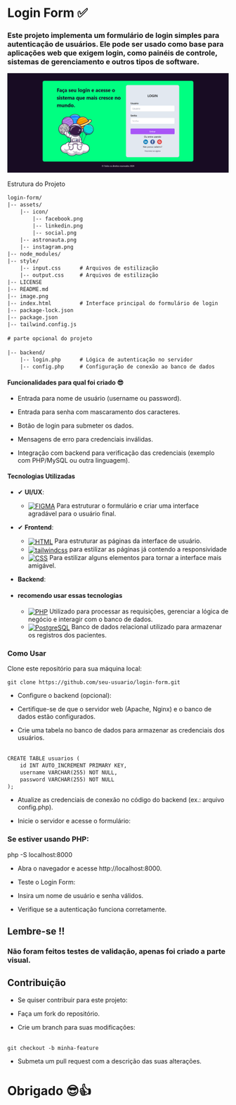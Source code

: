 
# Login Form ✅

### Este projeto implementa um formulário de login simples para autenticação de usuários. Ele pode ser usado como base para aplicações web que exigem login, como painéis de controle, sistemas de gerenciamento e outros tipos de software.

![Exemplo de Formulário de Login](image.png)

Estrutura do Projeto

```
login-form/
|-- assets/
    |-- icon/
        |-- facebook.png
        |-- linkedin.png
        |-- social.png
    |-- astronauta.png
    |-- instagram.png
|-- node_modules/
|-- style/
    |-- input.css      # Arquivos de estilização
    |-- output.css     # Arquivos de estilização
|-- LICENSE
|-- README.md
|-- image.png
|-- index.html         # Interface principal do formulário de login
|-- package-lock.json          
|-- package.json
|-- tailwind.config.js

# parte opcional do projeto

|-- backend/
    |-- login.php      # Lógica de autenticação no servidor
    |-- config.php     # Configuração de conexão ao banco de dados

```

#### Funcionalidades para qual foi criado 😎

- Entrada para nome de usuário (username ou password).

- Entrada para senha com mascaramento dos caracteres.

- Botão de login para submeter os dados.

- Mensagens de erro para credenciais inválidas.

- Integração com backend para verificação das credenciais (exemplo com PHP/MySQL ou outra linguagem).

#### Tecnologias Utilizadas

- ✔ **UI/UX**:
  - <a href="#" target="_blank"><img align="center" alt="FIGMA" src="https://img.shields.io/badge/figma-%23F24E1E.svg?style=for-the-badge&logo=figma&logoColor=white"></a> Para estruturar o formulário e criar uma interface agradável para o usuário final.


- ✔ **Frontend**:
  - <a href="#" target="_blank"><img align="center" alt="HTML" src="https://img.shields.io/badge/html5-%23E34F26.svg?style=for-the-badge&logo=html5&logoColor=white"></a> Para estruturar as páginas da interface de usuário.
  - <a href="#" target="_blank"><img align="center" alt="tailwindcss" src="https://img.shields.io/badge/tailwindcss-%2338B2AC.svg?style=for-the-badge&logo=tailwind-css&logoColor=white"></a> para estilizar as páginas já contendo a responsividade
  - <a href="#" target="_blank"><img align="center" alt="CSS" src="https://img.shields.io/badge/css3-%231572B6.svg?style=for-the-badge&logo=css3&logoColor=white"></a> Para estilizar alguns elementos para tornar a interface mais amigável.
  <!-- - <a href="#" target="_blank"><img align="center" alt="JavaScript" src="https://img.shields.io/badge/javascript-%23323330.svg?style=for-the-badge&logo=javascript&logoColor=%23F7DF1E"></a> Para interatividade, como validação de formulários e buscas dinâmicas. -->


- **Backend**:

- #### recomendo usar essas tecnologias
  - <a href="#" target="_blank"><img align="center" alt="PHP" src="https://img.shields.io/badge/php-%23777BB4.svg?style=for-the-badge&logo=php&logoColor=white"></a> Utilizado para processar as requisições, gerenciar a lógica de negócio e interagir com o banco de dados.
  - <a href="#" target="_blank"><img align="center" alt="PostgreSQL" src="https://img.shields.io/badge/postgres-%23316192.svg?style=for-the-badge&logo=postgresql&logoColor=white"></a> Banco de dados relacional utilizado para armazenar os registros dos pacientes.

### Como Usar

Clone este repositório para sua máquina local:

```
git clone https://github.com/seu-usuario/login-form.git

```

- Configure o backend (opcional):

- Certifique-se de que o servidor web (Apache, Nginx) e o banco de dados estão configurados.

- Crie uma tabela no banco de dados para armazenar as credenciais dos usuários.

```

CREATE TABLE usuarios (
    id INT AUTO_INCREMENT PRIMARY KEY,
    username VARCHAR(255) NOT NULL,
    password VARCHAR(255) NOT NULL
);

```

- Atualize as credenciais de conexão no código do backend (ex.: arquivo config.php).

- Inicie o servidor e acesse o formulário:

### Se estiver usando PHP:

php -S localhost:8000

- Abra o navegador e acesse http://localhost:8000.

- Teste o Login Form:

- Insira um nome de usuário e senha válidos.

- Verifique se a autenticação funciona corretamente.


## Lembre-se !!

### Não foram feitos testes de validação, apenas foi criado a parte  visual.

## Contribuição

* Se quiser contribuir para este projeto:

- Faça um fork do repositório.

- Crie um branch para suas modificações:

```

git checkout -b minha-feature

```

- Submeta um pull request com a descrição das suas alterações.


# Obrigado 😎👍





